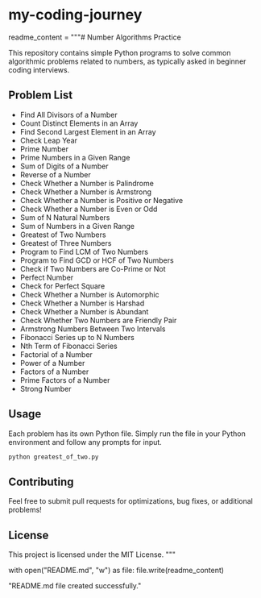 # my-coding-journey

readme_content = """# Number Algorithms Practice

This repository contains simple Python programs to solve common algorithmic problems related to numbers, as typically asked in beginner coding interviews.

## Problem List

- Find All Divisors of a Number
- Count Distinct Elements in an Array
- Find Second Largest Element in an Array
- Check Leap Year
- Prime Number
- Prime Numbers in a Given Range
- Sum of Digits of a Number
- Reverse of a Number
- Check Whether a Number is Palindrome
- Check Whether a Number is Armstrong
- Check Whether a Number is Positive or Negative
- Check Whether a Number is Even or Odd
- Sum of N Natural Numbers
- Sum of Numbers in a Given Range
- Greatest of Two Numbers
- Greatest of Three Numbers
- Program to Find LCM of Two Numbers
- Program to Find GCD or HCF of Two Numbers
- Check if Two Numbers are Co-Prime or Not
- Perfect Number
- Check for Perfect Square
- Check Whether a Number is Automorphic
- Check Whether a Number is Harshad
- Check Whether a Number is Abundant
- Check Whether Two Numbers are Friendly Pair
- Armstrong Numbers Between Two Intervals
- Fibonacci Series up to N Numbers
- Nth Term of Fibonacci Series
- Factorial of a Number
- Power of a Number
- Factors of a Number
- Prime Factors of a Number
- Strong Number

## Usage

Each problem has its own Python file. Simply run the file in your Python environment and follow any prompts for input.

```bash
python greatest_of_two.py
```

## Contributing

Feel free to submit pull requests for optimizations, bug fixes, or additional problems!

## License

This project is licensed under the MIT License.
"""

with open("README.md", "w") as file:
    file.write(readme_content)

"README.md file created successfully."
